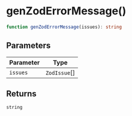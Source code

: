 # genZodErrorMessage()

```ts
function genZodErrorMessage(issues): string
```

## Parameters

| Parameter | Type |
| ------ | ------ |
| `issues` | `ZodIssue`[] |

## Returns

`string`
